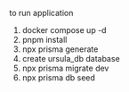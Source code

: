 to run application
1. docker compose up -d
2. pnpm install
3. npx prisma generate
4. create ursula_db database
5. npx prisma migrate dev
6. npx prisma db seed

